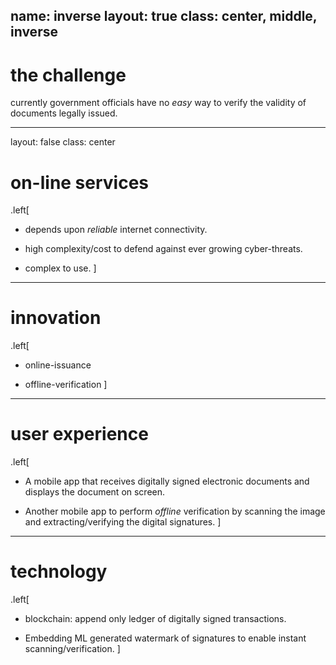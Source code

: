 name: inverse
layout: true
class: center, middle, inverse
---

# the challenge

currently government officials have no _easy_ way to verify the validity of documents legally issued.

---
layout: false
class: center

# on-line services

.left[
* depends upon _reliable_ internet connectivity.

* high complexity/cost to defend against ever growing cyber-threats.

* complex to use.
]
---

# innovation

.left[
* online-issuance

* offline-verification
]

---

# user experience

.left[
* A mobile app that receives digitally signed electronic documents and displays the document on screen.

* Another mobile app to perform _offline_ verification by scanning the image and extracting/verifying the digital signatures.
]

---

# technology

.left[
* blockchain: append only ledger of digitally signed transactions.

* Embedding ML generated watermark of signatures to enable instant scanning/verification.
]
